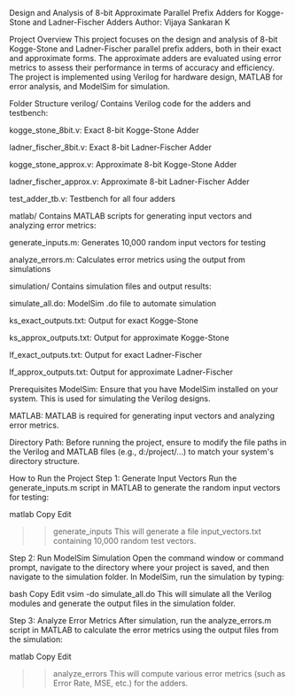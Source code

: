 Design and Analysis of 8-bit Approximate Parallel Prefix Adders for Kogge-Stone and Ladner-Fischer Adders
Author: Vijaya Sankaran K

Project Overview
This project focuses on the design and analysis of 8-bit Kogge-Stone and Ladner-Fischer parallel prefix adders, both in their exact and approximate forms. The approximate adders are evaluated using error metrics to assess their performance in terms of accuracy and efficiency. The project is implemented using Verilog for hardware design, MATLAB for error analysis, and ModelSim for simulation.

Folder Structure
verilog/
Contains Verilog code for the adders and testbench:

kogge_stone_8bit.v: Exact 8-bit Kogge-Stone Adder

ladner_fischer_8bit.v: Exact 8-bit Ladner-Fischer Adder

kogge_stone_approx.v: Approximate 8-bit Kogge-Stone Adder

ladner_fischer_approx.v: Approximate 8-bit Ladner-Fischer Adder

test_adder_tb.v: Testbench for all four adders

matlab/
Contains MATLAB scripts for generating input vectors and analyzing error metrics:

generate_inputs.m: Generates 10,000 random input vectors for testing

analyze_errors.m: Calculates error metrics using the output from simulations

simulation/
Contains simulation files and output results:

simulate_all.do: ModelSim .do file to automate simulation

ks_exact_outputs.txt: Output for exact Kogge-Stone

ks_approx_outputs.txt: Output for approximate Kogge-Stone

lf_exact_outputs.txt: Output for exact Ladner-Fischer

lf_approx_outputs.txt: Output for approximate Ladner-Fischer

Prerequisites
ModelSim: Ensure that you have ModelSim installed on your system. This is used for simulating the Verilog designs.

MATLAB: MATLAB is required for generating input vectors and analyzing error metrics.

Directory Path: Before running the project, ensure to modify the file paths in the Verilog and MATLAB files (e.g., d:/project/...) to match your system's directory structure.

How to Run the Project
Step 1: Generate Input Vectors
Run the generate_inputs.m script in MATLAB to generate the random input vectors for testing:

matlab
Copy
Edit
>> generate_inputs
This will generate a file input_vectors.txt containing 10,000 random test vectors.

Step 2: Run ModelSim Simulation
Open the command window or command prompt, navigate to the directory where your project is saved, and then navigate to the simulation folder. In ModelSim, run the simulation by typing:

bash
Copy
Edit
vsim -do simulate_all.do
This will simulate all the Verilog modules and generate the output files in the simulation folder.

Step 3: Analyze Error Metrics
After simulation, run the analyze_errors.m script in MATLAB to calculate the error metrics using the output files from the simulation:

matlab
Copy
Edit
>> analyze_errors
This will compute various error metrics (such as Error Rate, MSE, etc.) for the adders.
